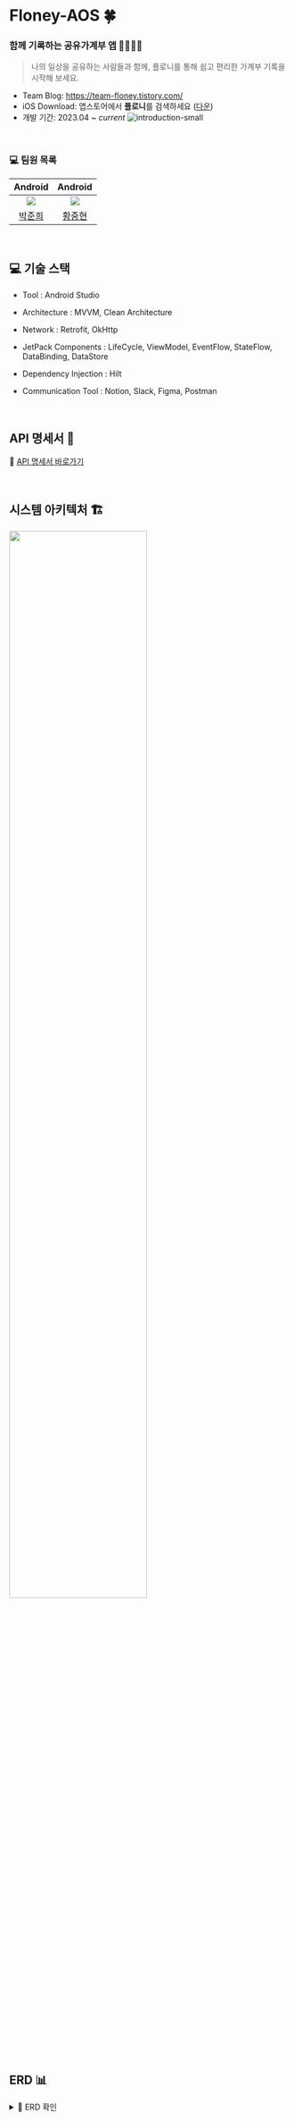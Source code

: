 # Floney-AOS 🍀

### 함께 기록하는 공유가계부 앱 👩‍👩‍👧‍👧

> 나의 일상을 공유하는 사람들과 함께, 플로니를 통해 쉽고 편리한 가계부 기록을 시작해 보세요.

- Team Blog: https://team-floney.tistory.com/
- iOS Download: 앱스토어에서 **플로니**를 검색하세요 ([다운](https://apps.apple.com/kr/app/%ED%94%8C%EB%A1%9C%EB%8B%88-floney/id6462989500))
- 개발 기간: 2023.04 ~ *current*
![introduction-small](https://github.com/Floney-2023/.github/assets/64001680/6df4fe90-4970-4d41-aa33-639a976c5b13)

<br>

### 💻 팀원 목록

|                   Android                    |                      Android                        |                  
| :------------------------------------------: | :------------------------------------------------:  |
| ![](https://github.com/wnsgml517.png?size=120) | ![](https://github.com/jayyaj12.png?size=120) |
|  [박준희](https://github.com/wnsgml517)  |  [황중현](https://github.com/jayyaj12)  |

<br/>

## 💻 기술 스택

* Tool : Android Studio

* Architecture : MVVM, Clean Architecture

* Network : Retrofit, OkHttp

* JetPack Components : LifeCycle, ViewModel, EventFlow, StateFlow, DataBinding, DataStore

* Dependency Injection : Hilt

* Communication Tool : Notion, Slack, Figma, Postman
<br/>

## API 명세서 📝

🔗 [API 명세서 바로가기](https://docs.google.com/spreadsheets/d/1dYrJyME0qMLKuLyS1l5VZkP54tgOKujcHlnroN7nLoA/edit?usp=sharing)

<br/>

## 시스템 아키텍처 🏗

<img src="https://github.com/Floney-2023/Floney-AOS/assets/85539366/d959a594-8de9-4aa3-bb52-712951b5fd1f" width="70%">

<br/>

## ERD 📊

<details>
<summary>👋 ERD 확인</summary>
<img src="https://github.com/Floney-2023/Floney-AOS/assets/85539366/8f2be128-ac8f-44df-9a88-12b13c5b073e">
</details>

<br/>
